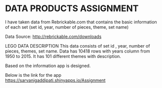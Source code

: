 DATA PRODUCTS ASSIGNMENT
===================

I have taken data from Rebrickable.com that contains the basic information of each set (set id, year, number of pieces, theme, set name)

Data Source: http://rebrickable.com/downloads

LEGO DATA DESCRIPTION
This data consists of set id , year, number of pieces, themes, set name.
Data has 10418 rows with years column from 1950 to 2015.
It has 101 different themes with description.

Based on the information app is designed.

Below is the link for the app
https://sarvanigaddipati.shinyapps.io/Assignment
